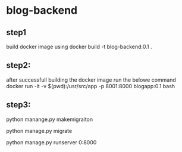 # blog-backend
## step1
build docker image using
docker build -t blog-backend:0.1 .

## step2:
after successfull building the docker image run the belowe command
docker run -it -v $(pwd):/usr/src/app -p 8001:8000 blogapp:0.1 bash

## step3:

python manange.py makemigraiton

python manage.py migrate

python manage.py runserver 0:8000
